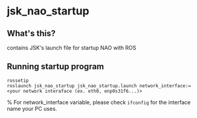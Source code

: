 jsk_nao_startup
==================

What's this?
------------
contains JSK's launch file for startup NAO with ROS

Running startup program
-----------------------

```
rossetip
roslaunch jsk_nao_startup jsk_nao_startup.launch network_interface:=<your network interaface (ex. eth0, enp0s31f6...)>
```

% For network_interface variable, please check `ifconfig` for the interface name your PC uses. 